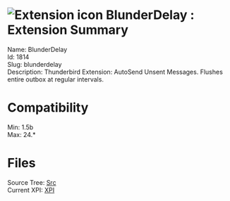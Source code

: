# ![Extension icon](https://addons.thunderbird.net/static/img/addon-icons/default-64.png) BlunderDelay : Extension Summary

Name: BlunderDelay  
Id: 1814  
Slug: blunderdelay  
Description: Thunderbird Extension: AutoSend Unsent Messages. Flushes entire outbox at regular intervals.
  

# Compatibility
Min: 1.5b  
Max: 24.*  

# Files

Source Tree: [Src](C:/Dev/Thunderbird/ThunderKdB/xall/xOther/1814-blunderdelay/src)  
Current XPI: [XPI](C:/Dev/Thunderbird/ThunderKdB/xall/xOther/1814-blunderdelay/xpi)  



